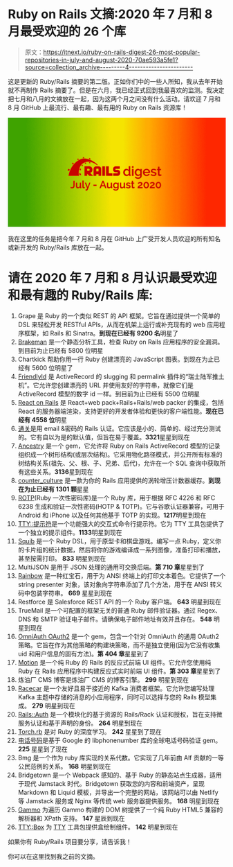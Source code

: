 # Ruby on Rails 文摘:2020 年 7 月和 8 月最受欢迎的 26 个库

> 原文：<https://itnext.io/ruby-on-rails-digest-26-most-popular-repositories-in-july-and-august-2020-70ae593a5fe1?source=collection_archive---------4----------------------->

这是更新的 Ruby/Rails 摘要的第二版。正如你们中的一些人所知，我从去年开始就不再制作 Rails 摘要了。但是在六月，我已经正式回到我最喜欢的监测。我决定把七月和八月的文摘放在一起，因为这两个月之间没有什么活动。请欢迎 7 月和 8 月 GitHub 上最流行、最有趣、最有用的 Ruby on Rails 资源库！

![](img/87d011ca1f13ee77333583069e567820.png)

我在这里的任务是把今年 7 月和 8 月在 GitHub 上广受开发人员欢迎的所有知名或新开发的 Ruby/Rails 库放在一起。

# 请在 2020 年 7 月和 8 月认识最受欢迎和最有趣的 Ruby/Rails 库:

1.  Grape 是 Ruby 的一个类似 REST 的 API 框架。它旨在通过提供一个简单的 DSL 来轻松开发 RESTful APIs，从而在机架上运行或补充现有的 web 应用程序框架，如 Rails 和 Sinatra。**到现在已经有 9200 名**明星了
2.  [Brakeman](https://github.com/presidentbeef/brakeman) 是一个静态分析工具，检查 Ruby on Rails 应用程序的安全漏洞。到目前为止已经有 5800 位明星
3.  Chartkick 帮助你用一行 Ruby 创建漂亮的 JavaScript 图表。到现在为止已经有 5600 位明星了
4.  [FriendlyId](https://github.com/norman/friendly_id) 是 ActiveRecord 的 slugging 和 permalink 插件的“瑞士陆军推土机”。它允许您创建漂亮的 URL 并使用友好的字符串，就像它们是 ActiveRecord 模型的数字 id 一样。到目前为止已经有 5500 位明星
5.  [React on Rails](https://github.com/shakacode/react_on_rails) 是 React+web pack+Rails+Rails/web packer 的集成，包括 React 的服务器端渲染，支持更好的开发者体验和更快的客户端性能。**现在已经有 4558 位**明星
6.  [通关](https://github.com/thoughtbot/clearance)是用 email &密码的 Rails 认证。它应该是小的、简单的、经过充分测试的。它有自以为是的默认值，但旨在易于覆盖。**3321**星星到现在
7.  [Ancestry](https://github.com/stefankroes/ancestry) 是一个 gem，它允许将 Ruby on Rails ActiveRecord 模型的记录组织成一个树形结构(或层次结构)。它采用物化路径模式，并公开所有标准的树结构关系(祖先、父、根、子、兄弟、后代)，允许在一个 SQL 查询中获取所有这些关系。**3136**星到现在
8.  [counter_culture](https://github.com/magnusvk/counter_culture) 是一款为你的 Rails 应用提供的涡轮增压计数器缓存。**到现在为止已经有 1301 颗**星星
9.  [ROTP](https://github.com/mdp/rotp)(Ruby 一次性密码库)是一个 Ruby 库，用于根据 RFC 4226 和 RFC 6238 生成和验证一次性密码(HOTP & TOTP)。它与谷歌认证器兼容，可用于 Android 和 iPhone 以及任何其他基于 TOTP 的实现。**1217**明星到现在
10.  [TTY::提示符](https://github.com/piotrmurach/tty-prompt)是一个功能强大的交互式命令行提示符。它为 TTY 工具包提供了一个独立的提示组件。**1133**明星到现在
11.  [Squib](https://github.com/andymeneely/squib) 是一个 Ruby DSL，用于原型卡和棋盘游戏。编写一点 Ruby，定义你的卡片组的统计数据，然后将你的游戏编译成一系列图像，准备打印和播放，甚至按需打印。 **833** 明星到现在
12.  MultiJSON 是用于 JSON 处理的通用可交换后端。**第 710 章**星星到了
13.  [Rainbow](https://github.com/sickill/rainbow) 是一种红宝石，用于为 ANSI 终端上的打印文本着色。它提供了一个 string presenter 对象，该对象向字符串添加了几个方法，用于在 ANSI 转义码中包装字符串。 **669** 星星到现在
14.  Restforce 是 Salesforce REST API 的一个 Ruby 客户端。 **643** 明星到现在
15.  TrueMail 是一个可配置的框架无关的普通 Ruby 邮件验证器。通过 Regex、DNS 和 SMTP 验证电子邮件。请确保电子邮件地址有效并且存在。 **548** 明星到现在
16.  [OmniAuth OAuth2](https://github.com/omniauth/omniauth-oauth2) 是一个 gem，包含一个针对 OmniAuth 的通用 OAuth2 策略。它旨在作为其他策略的构建块策略，而不是独立使用(因为它没有收集 uid 和用户信息的固有方法)。**第 404 章**星星到了
17.  [Motion](https://github.com/unabridged/motion) 是一个纯 Ruby 的 Rails 的反应式前端 UI 组件。它允许您使用纯 Ruby 在 Rails 应用程序中构建反应式实时前端 UI 组件。**第 303 章**星星到了
18.  炼油厂 CMS 博客是炼油厂 CMS 的博客引擎。 **299** 明星到现在
19.  [Racecar](https://github.com/zendesk/racecar) 是一个友好且易于接近的 Kafka 消费者框架。它允许您编写处理 Kafka 主题中存储的消息的小应用程序，同时可以选择与您的 Rails 模型集成。 **279** 明星到现在
20.  [Rails::Auth](https://github.com/square/rails-auth) 是一个模块化的基于资源的 Rails/Rack 认证和授权，旨在支持微服务认证和基于声明的身份。 **264** 明星到现在
21.  [Torch.rb](https://github.com/ankane/torch.rb) 是对 Ruby 的深度学习。 **242** 星星到了现在
22.  [电话号码](https://github.com/mobi/telephone_number)是基于 Google 的 libphonenumber 库的全球电话号码验证 gem。 **225** 星星到了现在
23.  Bmg 是一个作为 ruby 库实现的关系代数。它实现了几年前由 Alf 贡献的一等公民范例的关系。 **168** 明星到现在
24.  Bridgetown 是一个 Webpack 感知的、基于 Ruby 的静态站点生成器，适用于现代 Jamstack 时代。Bridgetown 获取您的内容和前端资产，呈现 Markdown 和 Liquid 模板，并导出一个完整的网站，该网站可以由 Netlify 等 Jamstack 服务或 Nginx 等传统 web 服务器提供服务。 **168** 明星到现在
25.  [Gammo](https://github.com/namusyaka/gammo) 为遍历 Gammo 构建的 DOM 树提供了一个纯 Ruby HTML5 兼容的解析器和 XPath 支持。 **147** 星辰到现在
26.  [TTY::Box](https://github.com/piotrmurach/tty-box) 为 [TTY](https://github.com/piotrmurach/tty) 工具包提供盒绘制组件。 **142** 明星到现在

如果你有 Ruby/Rails 项目要分享，请告诉我！

你可以在这里找到我之前的文摘。